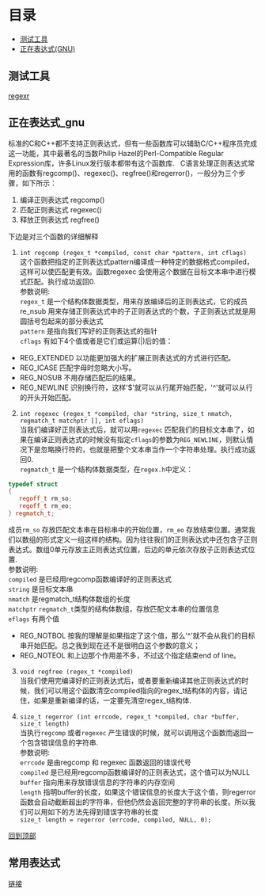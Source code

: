 # 目录
* [测试工具](#测试工具)  
* [正在表达式(GNU)](#正在表达式_gnu)    

## 测试工具
[regexr](https://regexr.com/ "https://regexr.com/")

## 正在表达式_gnu
标准的C和C++都不支持正则表达式，但有一些函数库可以辅助C/C++程序员完成这一功能，其中最著名的当数Philip Hazel的Perl-Compatible Regular Expression库，许多Linux发行版本都带有这个函数库.  
C语言处理正则表达式常用的函数有regcomp()、regexec()、regfree()和regerror()，一般分为三个步骤，如下所示：
1. 编译正则表达式 regcomp()
2. 匹配正则表达式 regexec()
3. 释放正则表达式 regfree()

下边是对三个函数的详细解释  
1. `int regcomp (regex_t *compiled, const char *pattern, int cflags)`  
这个函数把指定的正则表达式pattern编译成一种特定的数据格式compiled，这样可以使匹配更有效。函数regexec 会使用这个数据在目标文本串中进行模式匹配。执行成功返回0.  
参数说明:  
`regex_t` 是一个结构体数据类型，用来存放编译后的正则表达式，它的成员re_nsub 用来存储正则表达式中的子正则表达式的个数，子正则表达式就是用圆括号包起来的部分表达式  
`pattern` 是指向我们写好的正则表达式的指针   
`cflags` 有如下4个值或者是它们或运算(|)后的值：
* REG_EXTENDED 以功能更加强大的扩展正则表达式的方式进行匹配。
* REG_ICASE 匹配字母时忽略大小写。
* REG_NOSUB 不用存储匹配后的结果。
* REG_NEWLINE 识别换行符，这样'$'就可以从行尾开始匹配，'^'就可以从行的开头开始匹配。

2. `int regexec (regex_t *compiled, char *string, size_t nmatch, regmatch_t matchptr [], int eflags)`  
当我们编译好正则表达式后，就可以用`regexec` 匹配我们的目标文本串了，如果在编译正则表达式的时候没有指定`cflags`的参数为`REG_NEWLINE`，则默认情况下是忽略换行符的，也就是把整个文本串当作一个字符串处理。执行成功返回0.  
`regmatch_t` 是一个结构体数据类型，在`regex.h`中定义：   
  ```cpp
  typedef struct
  {
     regoff_t rm_so;
     regoff_t rm_eo;
  } regmatch_t;
  ```
成员`rm_so` 存放匹配文本串在目标串中的开始位置，`rm_eo` 存放结束位置。通常我们以数组的形式定义一组这样的结构。因为往往我们的正则表达式中还包含子正则表达式。数组0单元存放主正则表达式位置，后边的单元依次存放子正则表达式位置.  
参数说明:  
`compiled` 是已经用regcomp函数编译好的正则表达式  
`string` 是目标文本串  
`nmatch` 是regmatch_t结构体数组的长度  
`matchptr` `regmatch_t`类型的结构体数组，存放匹配文本串的位置信息  
`eflags` 有两个值  
* REG_NOTBOL 按我的理解是如果指定了这个值，那么'^'就不会从我们的目标串开始匹配。总之我到现在还不是很明白这个参数的意义；
* REG_NOTEOL 和上边那个作用差不多，不过这个指定结束end of line。

3. `void regfree (regex_t *compiled)`  
当我们使用完编译好的正则表达式后，或者要重新编译其他正则表达式的时候，我们可以用这个函数清空compiled指向的regex_t结构体的内容，请记住，如果是重新编译的话，一定要先清空regex_t结构体.  

4. `size_t regerror (int errcode, regex_t *compiled, char *buffer, size_t length)`  
当执行`regcomp` 或者`regexec` 产生错误的时候，就可以调用这个函数而返回一个包含错误信息的字符串.  
参数说明:  
`errcode` 是由regcomp 和 regexec 函数返回的错误代号  
`compiled` 是已经用regcomp函数编译好的正则表达式，这个值可以为NULL  
`buffer` 指向用来存放错误信息的字符串的内存空间  
`length` 指明buffer的长度，如果这个错误信息的长度大于这个值，则regerror 函数会自动截断超出的字符串，但他仍然会返回完整的字符串的长度。所以我们可以用如下的方法先得到错误字符串的长度  
`size_t length = regerror (errcode, compiled, NULL, 0);`

[回到顶部](#目录)

## 常用表达式
[链接](http://www.jb51.net/article/76901.htm "http://www.jb51.net/article/76901.htm")
